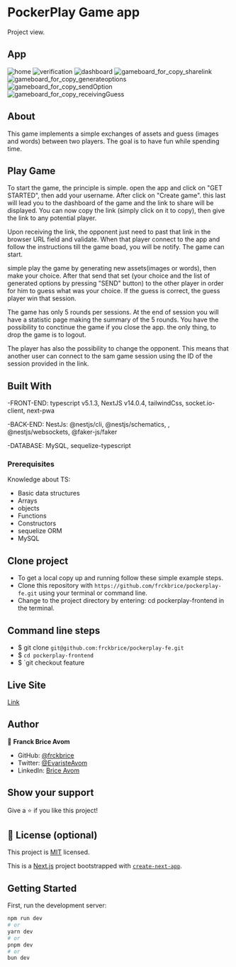 
# PockerPlay Game app

Project view.
## App
![home](/public/pockerplay/pockerpwa.png) 
![verification](/public/pockerplay/pokerplayverification.png) 
![dashboard](/public/pockerplay/pockerplaydashbord.png) 
![gameboard_for_copy_sharelink](/public/pockerplay/pocjerplaycopylink.png) 
![gameboard_for_copy_generateoptions](/public/pockerplay/pockerplaygenerate.png) 
![gameboard_for_copy_sendOption](/public/pockerplay/pockeroneplayer.png) 
![gameboard_for_copy_receivingGuess](/public/pockerplay/pockerplay2players.png) 


## About

This game implements a simple exchanges of assets and guess (images and words) between two players.
The goal is to have fun while spending time.

## Play Game

To start the game, the principle is simple. open the app and click on "GET STARTED", then add your username. After click on "Create game". this last will lead 
you to the dashboard of the game and the link to share will be displayed. You can now copy the link (simply click on it to copy), then give the link to any potential player. 

Upon receiving the link, the opponent just need to past that link in the browser URL field and validate.
When that player connect to the app and follow the instructions till the game boad, you will be notify. The game can start.

simple play the game by generating new assets(images or words), then make your choice. After that send that set (your choice and the list of generated options by pressing "SEND" button) to the other player in order for him to guess what was your choice. If the guess is correct, the guess player win that session.

The game has only 5 rounds per sessions. At the end of session you will have a statistic page making the summary of the 5 rounds.
You have the possibility to conctinue the game if you close the app. the only thing, to drop the game is to logout.

The player has also the possibility to change the opponent. This means that another user can connect to the sam game session using the ID of the session provided in the link.

## Built With

-FRONT-END:  typescript v5.1.3, NextJS v14.0.4, tailwindCss, socket.io-client, next-pwa

-BACK-END:  NestJs: @nestjs/cli, @nestjs/schematics, , @nestjs/websockets, @faker-js/faker

-DATABASE: MySQL, sequelize-typescript

### Prerequisites

Knowledge about TS:

- Basic data structures
- Arrays
- objects
- Functions
- Constructors
- sequelize ORM
- MySQL

## Clone project

- To get a local copy up and running follow these simple example steps.
- Clone this repository with `https://github.com/frckbrice/pockerplay-fe.git` using your terminal or command line.
- Change to the project directory by entering: cd pockerplay-frontend in the terminal.

## Command line steps

- $ git clone `git@github.com:frckbrice/pockerplay-fe.git `
- $ `cd pockerplay-frontend `
- $ `git checkout feature


## Live Site

[Link](https://pockerplay.vercel.app/)

## Author

👤 **Franck Brice Avom**

- GitHub: [@frckbrice](https://github.com/frckbrice)
- Twitter: [@EvaristeAvom](https://twitter.com/EvaristeAvom)
- LinkedIn: [Brice Avom](https://www.linkedin.com/in/avombrice/)

## Show your support

Give a ⭐️ if you like this project!

## 📝 License (optional)

This project is [MIT](./LICENSE) licensed.


This is a [Next.js](https://nextjs.org/) project bootstrapped with [`create-next-app`](https://github.com/vercel/next.js/tree/canary/packages/create-next-app).

## Getting Started

First, run the development server:

```bash
npm run dev
# or
yarn dev
# or
pnpm dev
# or
bun dev
```


